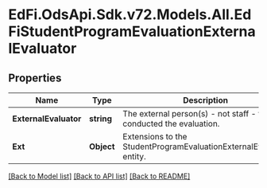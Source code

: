 # EdFi.OdsApi.Sdk.v72.Models.All.EdFiStudentProgramEvaluationExternalEvaluator

## Properties

Name | Type | Description | Notes
------------ | ------------- | ------------- | -------------
**ExternalEvaluator** | **string** | The external person(s) - not staff - that conducted the evaluation. | 
**Ext** | **Object** | Extensions to the StudentProgramEvaluationExternalEvaluator entity. | [optional] 

[[Back to Model list]](../README.md#documentation-for-models) [[Back to API list]](../README.md#documentation-for-api-endpoints) [[Back to README]](../README.md)

